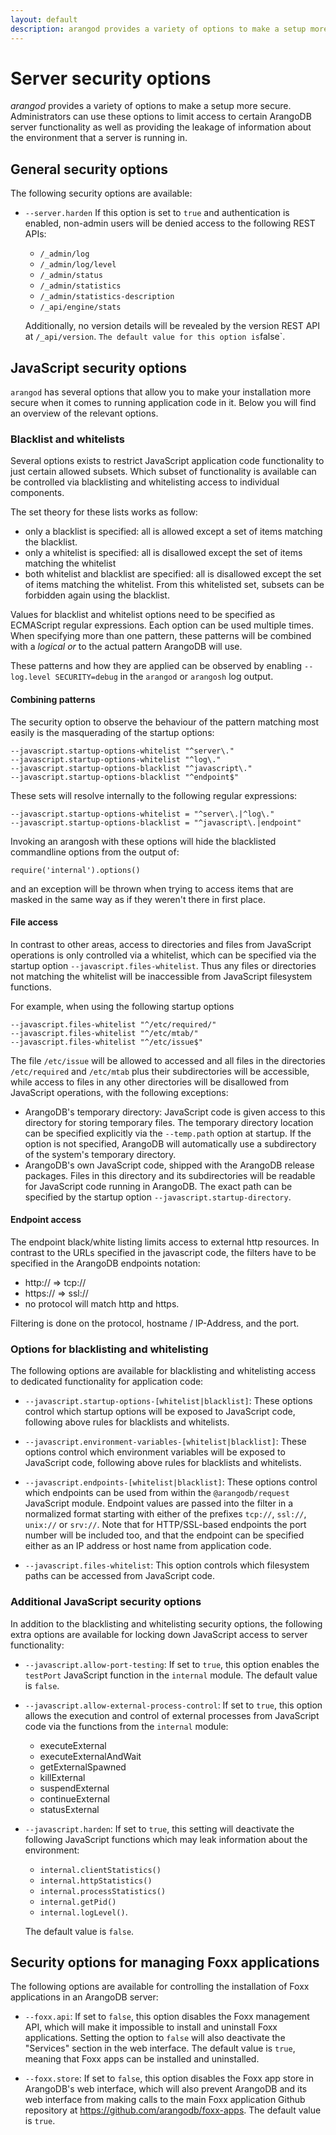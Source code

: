 ```yaml
---
layout: default
description: arangod provides a variety of options to make a setup more secure
---
```

# Server security options

_arangod_ provides a variety of options to make a setup more secure. 
Administrators can use these options to limit access to certain ArangoDB
server functionality as well as providing the leakage of information about
the environment that a server is running in.

## General security options

The following security options are available:

- `--server.harden`
  If this option is set to `true` and authentication is enabled, non-admin users
  will be denied access to the following REST APIs:
  
  * `/_admin/log`
  * `/_admin/log/level`
  * `/_admin/status`
  * `/_admin/statistics`
  * `/_admin/statistics-description`
  * `/_api/engine/stats`
 
  Additionally, no version details will be revealed by the version REST API at 
  `/_api/version`.
  `
  The default value for this option is `false`.

## JavaScript security options

`arangod` has several options that allow you to make your installation more
secure when it comes to running application code in it. Below you will find 
an overview of the relevant options.

### Blacklist and whitelists

Several options exists to restrict JavaScript application code functionality 
to just certain allowed subsets. Which subset of functionality is available
can be controlled via blacklisting and whitelisting access to individual 
components.

The set theory for these lists works as follow:

- only a blacklist is specified: all is allowed except a set of items matching the blacklist.
- only a whitelist is specified: all is disallowed except the set of items matching the whitelist
- both whitelist and blacklist are specified: all is disallowed except the set of items matching the whitelist. From this whitelisted set, subsets can be forbidden again using the blacklist.

Values for blacklist and whitelist options need to be specified as ECMAScript 
regular expressions.
Each option can be used multiple times. When specifying more than one 
pattern, these patterns will be combined with a _logical or_ to the actual pattern
ArangoDB will use.

These patterns and how they are applied can be observed by enabling 
`--log.level SECURITY=debug` in the `arangod` or `arangosh` log output.

#### Combining patterns
The security option to observe the behaviour of the pattern matching most easily
is the masquerading of the startup options:

    --javascript.startup-options-whitelist "^server\."
    --javascript.startup-options-whitelist "^log\."
    --javascript.startup-options-blacklist "^javascript\."
    --javascript.startup-options-blacklist "^endpoint$"

These sets will resolve internally to the following regular expressions:

```
--javascript.startup-options-whitelist = "^server\.|^log\."
--javascript.startup-options-blacklist = "^javascript\.|endpoint"
```

Invoking an arangosh with these options will hide the blacklisted commandline
options from the output of: 

    require('internal').options()

and an exception will be thrown when trying to access items that are masked
in the same way as if they weren't there in first place.

#### File access
In contrast to other areas, access to directories and files from JavaScript
operations is only controlled via a whitelist, which can be specified via the startup
option `--javascript.files-whitelist`. Thus any files or directories not matching the whitelist
will be inaccessible from JavaScript filesystem functions.

For example, when using the following startup options
    
    --javascript.files-whitelist "^/etc/required/"
    --javascript.files-whitelist "^/etc/mtab/"
    --javascript.files-whitelist "^/etc/issue$"

The file `/etc/issue` will be allowed to accessed and all files in the directories
`/etc/required` and `/etc/mtab` plus their subdirectories will be accessible,
while access to files in any other directories 
will be disallowed from JavaScript operations, with the following exceptions:

- ArangoDB's temporary directory: JavaScript code is given access to this
  directory for storing temporary files. The temporary directory location 
  can be specified explicitly via the `--temp.path` option at startup. 
  If the option is not specified, ArangoDB will automatically use a subdirectory 
  of the system's temporary directory.
- ArangoDB's own JavaScript code, shipped with the ArangoDB release packages.
  Files in this directory and its subdirectories will be readable for JavaScript
  code running in ArangoDB. The exact path can be specified by the startup option 
  `--javascript.startup-directory`.

#### Endpoint access

The endpoint black/white listing limits access to external http resources. 
In contrast to the URLs specified in the javascript code, the filters have
to be specified in the ArangoDB endpoints notation: 

- http:// => tcp://
- https:// => ssl://
- no protocol will match http and https.

Filtering is done on the protocol, hostname / IP-Address, and the port.

### Options for blacklisting and whitelisting

The following options are available for blacklisting and whitelisting access
to dedicated functionality for application code:

- `--javascript.startup-options-[whitelist|blacklist]`:
  These options control which startup options will be exposed to JavaScript code, 
  following above rules for blacklists and whitelists.

- `--javascript.environment-variables-[whitelist|blacklist]`:
  These options control which environment variables will be exposed to JavaScript
  code, following above rules for blacklists and whitelists.

- `--javascript.endpoints-[whitelist|blacklist]`:
  These options control which endpoints can be used from within the `@arangodb/request`
  JavaScript module.
  Endpoint values are passed into the filter in a normalized format starting
  with either of the prefixes `tcp://`, `ssl://`, `unix://` or `srv://`.
  Note that for HTTP/SSL-based endpoints the port number will be included too,
  and that the endpoint can be specified either as an IP address or host name
  from application code.

- `--javascript.files-whitelist`:
  This option controls which filesystem paths can be accessed from JavaScript code.

### Additional JavaScript security options

In addition to the blacklisting and whitelisting security options, the following
extra options are available for locking down JavaScript access to server functionality:

- `--javascript.allow-port-testing`:
  If set to `true`, this option enables the `testPort` JavaScript function in the
  `internal` module. The default value is `false`.

- `--javascript.allow-external-process-control`:
  If set to `true`, this option allows the execution and control of external processes
  from JavaScript code via the functions from the `internal` module:
  
  - executeExternal
  - executeExternalAndWait
  - getExternalSpawned
  - killExternal
  - suspendExternal
  - continueExternal
  - statusExternal

- `--javascript.harden`:
  If set to `true`, this setting will deactivate the following JavaScript functions
  which may leak information about the environment:

  - `internal.clientStatistics()`
  - `internal.httpStatistics()`
  - `internal.processStatistics()`
  - `internal.getPid()`
  - `internal.logLevel()`.

  The default value is `false`.

## Security options for managing Foxx applications

The following options are available for controlling the installation of Foxx applications
in an ArangoDB server:

- `--foxx.api`:
  If set to `false`, this option disables the Foxx management API, which will make it
  impossible to install and uninstall Foxx applications. Setting the option to `false`
  will also deactivate the "Services" section in the web interface. 
  The default value is `true`, meaning that Foxx apps can be installed and uninstalled.

- `--foxx.store`:
  If set to `false`, this option disables the Foxx app store in ArangoDB's web interface,
  which will also prevent ArangoDB and its web interface from making calls to the main Foxx 
  application Github repository at https://github.com/arangodb/foxx-apps.
  The default value is `true`.

